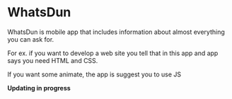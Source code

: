<h1>WhatsDun</h1>
<p>WhatsDun is mobile app that includes information about almost everything you can ask for.</p>
<p>For ex. if you want to develop a web site you tell that in this app and app says you need HTML and CSS.</p>
<p>If you want some animate, the app is suggest you to use JS</p>

<p><b>Updating in progress</b></p>
